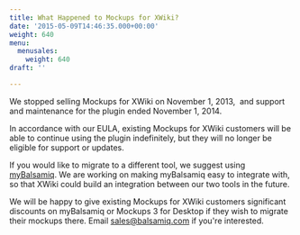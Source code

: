 ```yaml
---
title: What Happened to Mockups for XWiki?
date: '2015-05-09T14:46:35.000+00:00'
weight: 640
menu:
  menusales:
    weight: 640
draft: ''

---
```


We stopped selling Mockups for XWiki on November 1, 2013,  and support and maintenance for the plugin ended November 1, 2014.

In accordance with our EULA, existing Mockups for XWiki customers will be able to continue using the plugin indefinitely, but they will no longer be eligible for support or updates.

If you would like to migrate to a different tool, we suggest using [myBalsamiq](https://balsamiq.com/products/mockups/mybalsamiq). We are working on making myBalsamiq easy to integrate with, so that XWiki could build an integration between our two tools in the future.

We will be happy to give existing Mockups for XWiki customers significant discounts on myBalsamiq or Mockups 3 for Desktop if they wish to migrate their mockups there. Email [sales@balsamiq.com](mailto:sales@balsamiq.com) if you're interested.